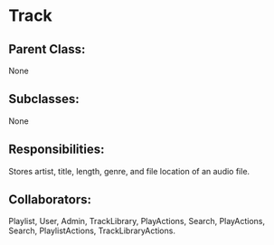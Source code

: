 # Track

## Parent Class:
None

## Subclasses:
None

## Responsibilities:
Stores artist, title, length, genre, and file location of an audio file.

## Collaborators:
Playlist, User, Admin, TrackLibrary, PlayActions, Search, PlayActions, Search, PlaylistActions, TrackLibraryActions.